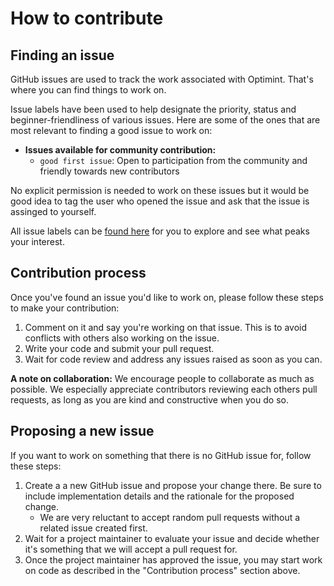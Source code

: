 # How to contribute

## Finding an issue

GitHub issues are used to track the work associated with Optimint. That's where you can find things to work on.

Issue labels have been used to help designate the priority, status and beginner-friendliness of various issues. Here are some of the ones that are most relevant to finding a good issue to work on:

- **Issues available for community contribution:**
  - `good first issue`: Open to participation from the community and friendly towards new contributors

No explicit permission is needed to work on these issues but it would be good idea to tag the user who opened the issue and ask that the issue is assinged to yourself.

All issue labels can be [found here](https://github.com/celestiaorg/optimint/labels) for you to explore and see what peaks your interest.

## Contribution process

Once you've found an issue you'd like to work on, please follow these steps to make your contribution:

1. Comment on it and say you're working on that issue. This is to avoid conflicts with others also working on the issue.
2. Write your code and submit your pull request.
3. Wait for code review and address any issues raised as soon as you can.

**A note on collaboration:** We encourage people to collaborate as much as possible. We especially appreciate contributors reviewing each others pull requests, as long as you are kind and constructive when you do so.

## Proposing a new issue

If you want to work on something that there is no GitHub issue for, follow these steps:

1. Create a a new GitHub issue and propose your change there. Be sure to include implementation details and the rationale for the proposed change.
   - We are very reluctant to accept random pull requests without a related issue created first.
2. Wait for a project maintainer to evaluate your issue and decide whether it's something that we will accept a pull request for.
3. Once the project maintainer has approved the issue, you may start work on code as described in the "Contribution process" section above.

